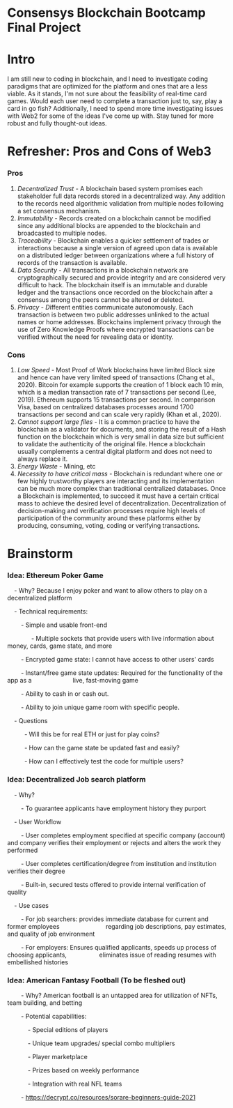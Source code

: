 # Consensys Blockchain Bootcamp Final Project

# Intro

I am still new to coding in blockchain, and I need to investigate coding paradigms that are optimized for the platform and ones that are a less viable. As it stands, I'm not sure about the feasibility of real-time card games. Would each user need to complete a transaction just to, say, play a card in go fish? Additionally, I need to spend more time investigating issues with Web2 for some of the ideas I've come up with. Stay tuned for more robust and fully thought-out ideas.
# Refresher: Pros and Cons of Web3

### Pros

1. *Decentralized Trust* - A blockchain based system promises each stakeholder full data records stored in a decentralized way. Any addition to the records need algorithmic validation from multiple nodes following a set consensus mechanism.
2. *Immutability -* Records created on a blockchain cannot be modified since any additional blocks are appended to the blockchain and broadcasted to multiple nodes.
3. *Traceability -* Blockchain enables a quicker settlement of trades or interactions because a single version of agreed upon data is available on a distributed ledger between organizations where a full history of records of the transaction is available.
4. *Data Security -* All transactions in a blockchain network are cryptographically secured and provide integrity and are considered very difficult to hack. The blockchain itself is an immutable and durable ledger and the transactions once recorded on the blockchain after a consensus among the peers cannot be altered or deleted.
5. *Privacy - D*ifferent entities communicate autonomously. Each transaction is between two public addresses unlinked to the actual names or home addresses. Blockchains implement privacy through the use of Zero Knowledge Proofs where encrypted transactions can be verified without the need for revealing data or identity.

### Cons

1. *Low Speed* -  Most Proof of Work blockchains have limited Block size and hence can have very limited speed of transactions (Chang et al., 2020). Bitcoin for example supports the creation of 1 block each 10 min, which is a median transaction rate of 7 transactions per second (Lee, 2019). Ethereum supports 15 transactions per second. In comparison Visa, based on centralized databases processes around 1700 transactions per second and can scale very rapidly (Khan et al., 2020).
2. *Cannot support large files* - It is a common practice to have the blockchain as a validator for documents, and storing the result of a Hash function on the blockchain which is very small in data size but sufficient to validate the authenticity of the original file. Hence a blockchain usually complements a central digital platform and does not need to always replace it.
3. *Energy Waste* - Mining, etc
4. *Necessity to have critical mass -* Blockchain is redundant where one or few highly trustworthy players are interacting and its implementation can be much more complex than traditional centralized databases. Once a Blockchain is implemented, to succeed it must have a certain critical mass to achieve the desired level of decentralization. Decentralization of decision-making and verification processes require high levels of participation of the community around these platforms either by producing, consuming, voting, coding or verifying transactions.

# Brainstorm

### Idea: Ethereum Poker Game

    - Why? Because I enjoy poker and want to allow others to play on a decentralized platform

    - Technical requirements:

        - Simple and usable front-end

              - Multiple sockets that provide users with live information about money, cards, game state, and more

        - Encrypted game state: I cannot have access to other users' cards

        - Instant/free game state updates: Required for the functionality of the app as a                        live, fast-moving game

        - Ability to cash in or cash out.

        - Ability to join unique game room with specific people.

    - Questions

          - Will this be for real ETH or just for play coins? 

          - How can the game state be updated fast and easily?

          - How can I effectively test the code for multiple users?



### Idea: Decentralized Job search platform

    - Why?

        - To guarantee applicants have employment history they purport

    - User Workflow

        - User completes employment specified at specific company (account) and company verifies their employment or rejects and alters the work they performed

        - User completes certification/degree from institution and institution verifies their degree

        - Built-in, secured tests offered to provide internal verification of quality

    - Use cases

        - For job searchers: provides immediate database for current and former employees                           regarding job descriptions, pay estimates, and quality of job environment

        - For employers: Ensures qualified applicants, speeds up process of choosing applicants,                   eliminates issue of reading resumes with embellished histories

### Idea: American Fantasy Football (To be fleshed out)

        - Why? American football is an untapped area for utilization of NFTs, team building, and betting

        - Potential capabilities:

            - Special editions of players

            - Unique team upgrades/ special combo multipliers

            - Player marketplace

            - Prizes based on weekly performance

            - Integration with real NFL teams

        - https://decrypt.co/resources/sorare-beginners-guide-2021

